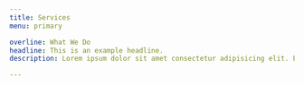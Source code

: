 ```yaml
---
title: Services
menu: primary

overline: What We Do
headline: This is an example headline.
description: Lorem ipsum dolor sit amet consectetur adipisicing elit. Est, quas aliquam facilis aperiam pariatur sit sint iure soluta provident natus quibusdam voluptas libero laboriosam nostrum voluptatibus. Aperiam incidunt laudantium enim.

---
```

